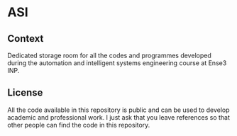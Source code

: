 # ASI

## Context
Dedicated storage room for all the codes and programmes developed during the automation and intelligent systems engineering course at Ense3 INP.

## License
All the code available in this repository is public and can be used to develop academic and professional work. I just ask that you leave references so that other people can find the code in this repository.
